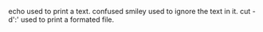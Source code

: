 echo used to print a text.
confused smiley used to ignore the text in it.
cut -d':' used to print a formated file.
